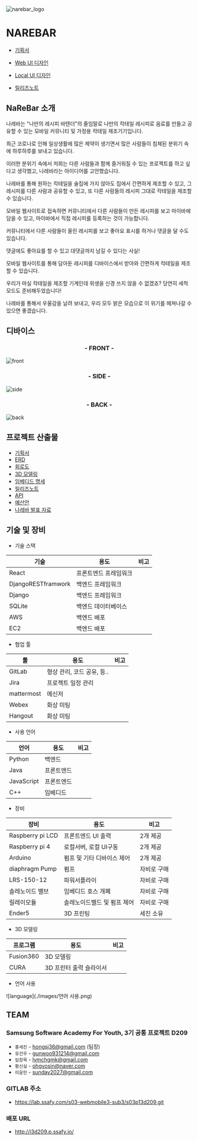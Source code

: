 ![narebar_logo](./images/narebar_logo.PNG)

# NAREBAR

- [기획서](https://drive.google.com/file/d/1Pjh1MHnT8vvco5QqzVb-gD_Sag1VSvNQ/view?usp=sharing)
- [Web UI 디자인](https://drive.google.com/file/d/1mG3RfXZyAV0GH9_HAP3oBa4VqBiwnnbO/view?usp=sharing)
- [Local UI 디자인](https://drive.google.com/file/d/1mbv17E_YQ9WuZFX8xKeDhNDy37q7QhTE/view?usp=sharing)

- [릴리즈노트](https://drive.google.com/file/d/1QscnKkrVjy3Sh74RuVOhMGRw924oNGFn/view)



## NaReBar 소개

나레바는 "나만의 레시피 바텐더"의 줄임말로 나만의 칵테일 레시피로 음료를 만들고 공유할 수 있는 모바일 커뮤니티 및 가정용 칵테일 제조기기입니다. 

최근 코로나로 인해 일상생활에 많은 제약이 생기면서 많은 사람들이 침체된 분위기 속에 하루하루를 보내고 있습니다.

이러한 분위기 속에서 저희는 다른 사람들과 함께 즐거워질 수 있는 프로젝트를 하고 싶다고 생각했고, 나레바라는 아이디어를 고안했습니다.

나레바를 통해 원하는 칵테일을 술집에 가지 않아도 집에서 간편하게 제조할 수 있고, 그 레시피를 다른 사람과 공유할 수 있고, 또 다른 사람들의 레시피 그대로 칵테일을 제조할 수 있습니다.

모바일 웹사이트로 접속하면 커뮤니티에서 다른 사람들이 만든 레시피를 보고 마이바에 담을 수 있고, 마이바에서 직접 레시피를 등록하는 것이 가능합니다. 

커뮤니티에서 다른 사람들이 올린 레시피를 보고 좋아요 표시를 하거나 댓글을 달 수도 있습니다.

댓글에도 좋아요를 할 수 있고 대댓글까지 남길 수 있다는 사실!

모바일 웹사이트를 통해 담아둔 레시피를 디바이스에서 받아와 간편하게 칵테일을 제조할 수 있습니다.

우리가 마실 칵테일을 제조할 기계인데 위생을 신경 쓰지 않을 수 없겠죠? 당연히 세척 모드도 준비해두었습니다! 

나레바를 통해서 우울감을 날려 보내고, 우리 모두 밝은 모습으로 이 위기를 헤쳐나갈 수 있으면 좋겠습니다.



## 디바이스 



<h3 align="center">- FRONT -</h3>

![front](./images/front.jpg)



<h3 align="center">- SIDE -</h3>

![side](./images/side.jpg)



<h3 align="center">- BACK -</h3>

![back](./images/back.jpg)



## 프로젝트 산출물

- [기획서](https://drive.google.com/file/d/1Pjh1MHnT8vvco5QqzVb-gD_Sag1VSvNQ/view?usp=sharing)
- [ERD](https://drive.google.com/file/d/1IPDJMx0K04XcpwjvHBSuuyC_UpD18-ax/view?usp=sharing)
- [회로도](https://drive.google.com/file/d/1un7AlISM4Uw9p6J_7rJX27q-vtZmSlwO/view?usp=sharing)
- [3D 모델링](https://drive.google.com/file/d/1uM7y9-6-jKNy0GQ9rMZxRdvo7eJnlBzq/view?usp=sharing)
- [임베디드 명세](https://drive.google.com/file/d/1iOSuVLxVAcIJRJBwMAz5Ti5oJpQmtT5v/view)
- [릴리즈노트](https://drive.google.com/file/d/1QscnKkrVjy3Sh74RuVOhMGRw924oNGFn/view)
- [API](https://drive.google.com/file/d/1GnOVbW3CJNLBv0gmJtFTYRFeQjHIuyOD/view?usp=sharing)
- [예산안](https://drive.google.com/file/d/1KcQU5yn_EYlZiysWpgOt0LvoPYBquoHP/view?usp=sharing)
- [나레바 발표 자료](https://drive.google.com/file/d/1ev1kvrGW4rTEyiguV4xa4yFpT1rZCT8X/view?usp=sharing)



## 기술 및 장비

- 기술 스택

| 기술               | 용도                  | 비고 |
| ------------------ | --------------------- | ---- |
| React              | 프론트엔드 프레임워크 |      |
| DjangoRESTframwork | 백엔드 프레임워크     |      |
| Django             | 백엔드 프레임워크     |      |
| SQLite             | 백엔드 데이터베이스   |      |
| AWS                | 백엔드 배포           |      |
| EC2                | 백엔드 배포           |      |

- 협업 툴

| 툴         | 용도                       | 비고 |
| ---------- | -------------------------- | ---- |
| GitLab     | 형상 관리, 코드 공유, 등.. |      |
| Jira       | 프로젝트 일정 관리         |      |
| mattermost | 메신저                     |      |
| Webex      | 화상 미팅                  |      |
| Hangout    | 화상 미팅                  |      |

- 사용 언어

| 언어       | 용도       | 비고 |
| ---------- | ---------- | ---- |
| Python     | 백엔드     |      |
| Java       | 프론트엔드 |      |
| JavaScript | 프론트엔드 |      |
| C++        | 임베디드   |      |

- 장비

| 장비             | 용도                        | 비고        |
| ---------------- | --------------------------- | ----------- |
| Raspberry pi LCD | 프론트엔드 UI 출력          | 2개 제공    |
| Raspberry pi 4   | 로컬서버, 로컬 UI구동       | 2개 제공    |
| Arduino          | 펌프 및 기타 디바이스 제어  | 2개 제공    |
| diaphragm Pump   | 펌프                        | 자비로 구매 |
| LRS-150-12       | 파워서플라이                | 자비로 구매 |
| 솔레노이드 밸브  | 임베디드 호스 개폐          | 자비로 구매 |
| 릴레이모듈       | 솔레노이드밸드 및 펌프 제어 | 자비로 구매 |
| Ender5           | 3D 프린팅                   | 세진 소유   |

- 3D 모델링

| 프로그램  | 용도                    | 비고 |
| --------- | ----------------------- | ---- |
| Fusion360 | 3D 모델링               |      |
| CURA      | 3D 프린터 출력 슬라이서 |      |

- 언어 사용

![language](./images/언어 사용.png)

## TEAM 

### Samsung Software Academy For Youth, 3기 공통 프로젝트 D209 



- `홍세진` - hongsj36@gmail.com (팀장)
- `유건우` - gunwoo931214@gmail.com
- `임창묵` - lymchgmk@gmail.com
- `황신실` - ohgyosin@naver.com
- `이윤민` - sunday2027@gmail.com





### GITLAB 주소

- https://lab.ssafy.com/s03-webmobile3-sub3/s03p13d209.git



### 배포 URL

- http://i3d209.p.ssafy.io/